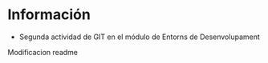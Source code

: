 # Información
* Segunda actividad de GIT en el módulo de Entorns de Desenvolupament

Modificacion readme